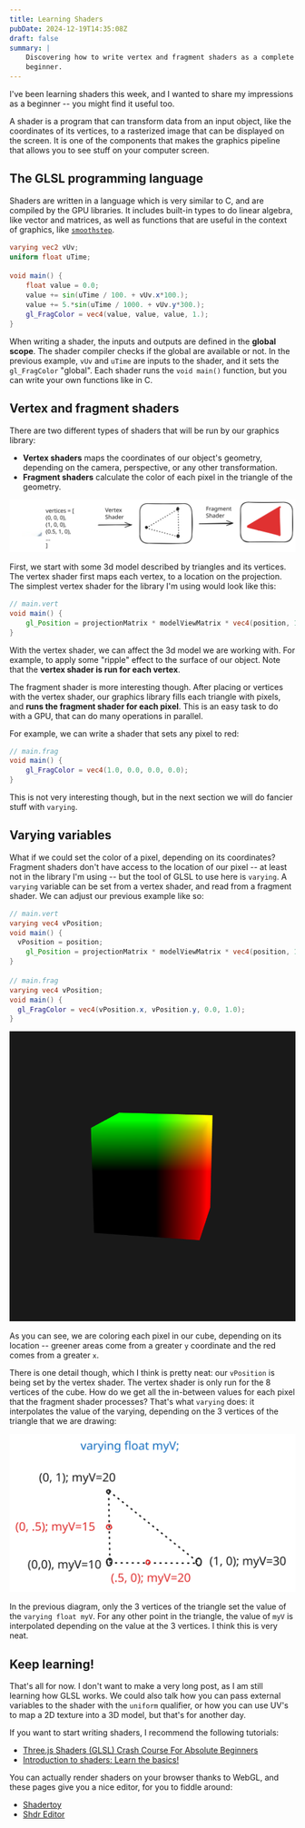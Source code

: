 ```yaml
---
title: Learning Shaders
pubDate: 2024-12-19T14:35:08Z
draft: false
summary: |
    Discovering how to write vertex and fragment shaders as a complete
    beginner.
---
```


I've been learning shaders this week, and I wanted to share my impressions as a
beginner -- you might find it useful too.

A shader is a program that can transform data from an input object, like the
coordinates of its vertices, to a rasterized image that can be displayed on the
screen. It is one of the components that makes the graphics pipeline that allows
you to see stuff on your computer screen.

## The GLSL programming language

Shaders are written in a language which is very similar to C, and are compiled
by the GPU libraries. It includes built-in types to do linear algebra, like
vector and matrices, as well as functions that are useful in the context of
graphics, like
[`smoothstep`](https://registry.khronos.org/OpenGL-Refpages/gl4/html/smoothstep.xhtml).

```glsl
varying vec2 vUv;
uniform float uTime;

void main() {
	float value = 0.0;
	value += sin(uTime / 100. + vUv.x*100.);
	value += 5.*sin(uTime / 1000. + vUv.y*300.);
	gl_FragColor = vec4(value, value, value, 1.);
}
```

When writing a shader, the inputs and outputs are defined in the **global scope**.
The shader compiler checks if the global are available or not. In the previous
example, `vUv` and `uTime` are inputs to the shader, and it sets the
`gl_FragColor` "global". Each shader runs the `void main()` function, but you
can write your own functions like in C.

## Vertex and fragment shaders

There are two different types of shaders that will be run by our graphics
library:

- **Vertex shaders** maps the coordinates of our object's geometry, depending on
  the camera, perspective, or any other transformation.
- **Fragment shaders** calculate the color of each pixel in the triangle of the
  geometry.

![Diagram](./diag1.svg)

First, we start with some 3d model described by triangles and its vertices. The
vertex shader first maps each vertex, to a location on the projection. The
simplest vertex shader for the library I'm using would look like this:

```glsl
// main.vert
void main() {
	gl_Position = projectionMatrix * modelViewMatrix * vec4(position, 1.0);
}
```

With the vertex shader, we can affect the 3d model we are working with. For
example, to apply some "ripple" effect to the surface of our object. Note that
the **vertex shader is run for each vertex**.

The fragment shader is more interesting though. After placing or vertices with
the vertex shader, our graphics library fills each triangle with pixels, and
**runs the fragment shader for each pixel**. This is an easy task to do with a
GPU, that can do many operations in parallel.

For example, we can write a shader that sets any pixel to red:

```glsl
// main.frag
void main() {
    gl_FragColor = vec4(1.0, 0.0, 0.0, 0.0);
}
```

This is not very interesting though, but in the next section we will do fancier
stuff with `varying`.

## Varying variables

What if we could set the color of a pixel, depending on its coordinates?
Fragment shaders don't have access to the location of our pixel -- at least not
in the library I'm using -- but the tool of GLSL to use here is `varying`. A
`varying` variable can be set from a vertex shader, and read from a fragment
shader. We can adjust our previous example like so:

```glsl
// main.vert
varying vec4 vPosition; 
void main() {
  vPosition = position;
	gl_Position = projectionMatrix * modelViewMatrix * vec4(position, 1.0);
}

// main.frag
varying vec4 vPosition;
void main() {
  gl_FragColor = vec4(vPosition.x, vPosition.y, 0.0, 1.0);
}
```

![Picture](./pic1.png)

As you can see, we are coloring each pixel in our cube, depending on its
location -- greener areas come from a greater `y` coordinate and the red comes
from a greater `x`.

There is one detail though, which I think is pretty neat: our `vPosition` is
being set by the vertex shader. The vertex shader is only run for the 8 vertices
of the cube. How do we get all the in-between values for each pixel that the
fragment shader processes? That's what `varying` does: it interpolates the
value of the varying, depending on the 3 vertices of the triangle that we are
drawing:

![Diagram](./diag2.svg)

In the previous diagram, only the 3 vertices of the triangle set the value of
the `varying float myV`. For any other point in the triangle, the value of `myV`
is interpolated depending on the value at the 3 vertices. I think this is very
neat.


## Keep learning!

That's all for now. I don't want to make a very long post, as I am still
learning how GLSL works. We could also talk how you can pass external variables
to the shader with the `uniform` qualifier, or how you can use UV's to map a 2D
texture into a 3D model, but that's for another day.

If you want to start writing shaders, I recommend the following tutorials:

- [Three.js Shaders (GLSL) Crash Course For Absolute Beginners](https://www.youtube.com/watch?v=oKbCaj1J6EI)
- [Introduction to shaders: Learn the basics!](https://www.youtube.com/watch?v=3mfvZ-mdtZQ)

You can actually render shaders on your browser thanks to WebGL, and these pages
give you a nice editor, for you to fiddle around:

- [Shadertoy](https://www.shadertoy.com/)
- [Shdr Editor](https://shdr.bkcore.com/)

